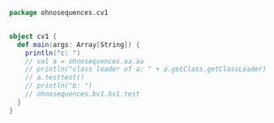 
```scala
package ohnosequences.cv1


object cv1 {
  def main(args: Array[String]) {
    println("c: ")
    // val a = ohnosequences.aa.aa
    // println("class loader of a: " + a.getClass.getClassLoader)
    // a.testtest()
    // println("b: ")
    // ohnosequences.bv1.bv1.test
  }
}


```




[main/scala/SBTS3Resolver.scala]: ../../../../../../main/scala/SBTS3Resolver.scala.md
[test/resources/test-a/src/main/scala/ScriptExecutor.scala]: ScriptExecutor.scala.md
[test/resources/test-b/src/main/scala/ScriptExecutor.scala]: ../../../../test-b/src/main/scala/ScriptExecutor.scala.md